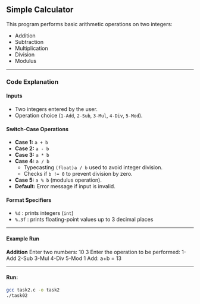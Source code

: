 ## Simple Calculator
This program performs basic arithmetic operations on two integers:
- Addition
- Subtraction
- Multiplication
- Division
- Modulus

---

### Code Explanation
#### Inputs
- Two integers entered by the user.
- Operation choice (`1-Add`, `2-Sub`, `3-Mul`, `4-Div`, `5-Mod`).

#### Switch-Case Operations
- **Case 1:** `a + b`
- **Case 2:** `a - b`
- **Case 3:** `a * b`
- **Case 4:** `a / b`  
  - Typecasting `(float)a / b` used to avoid integer division.  
  - Checks if `b != 0` to prevent division by zero.
- **Case 5:** `a % b` (modulus operation).
- **Default:** Error message if input is invalid.

#### Format Specifiers
- `%d` : prints integers (`int`)
- `%.3f` : prints floating-point values up to 3 decimal places

---

#### Example Run
**Addition**
Enter two numbers:
10 3
Enter the operation to be performed:
1-Add 2-Sub 3-Mul 4-Div 5-Mod
1
Add: a+b = 13

---

#### Run:
```bash
gcc task2.c -o task2
./task02
```
